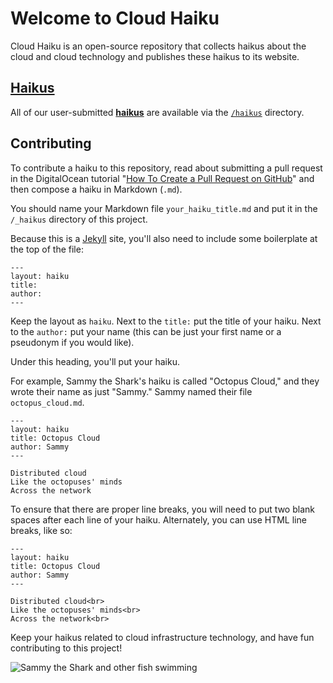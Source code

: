 # Welcome to Cloud Haiku

Cloud Haiku is an open-source repository that collects haikus about the cloud and cloud technology and publishes these haikus to its website.

## [Haikus](https://do-community.github.io/haiku_cloud/haikus/)

All of our user-submitted **[haikus](https://do-community.github.io/haiku_cloud/haikus/)** are available via the [`/haikus`](https://github.com/do-community/haikus/tree/master/_haikus) directory.

## Contributing

To contribute a haiku to this repository, read about submitting a pull request in the DigitalOcean tutorial "[How To Create a Pull Request on GitHub](https://www.digitalocean.com/community/tutorials/how-to-create-a-pull-request-on-github)" and then compose a haiku in Markdown (`.md`).

You should name your Markdown file `your_haiku_title.md` and put it in the `/_haikus` directory of this project.

Because this is a [Jekyll](https://jekyllrb.com/) site, you'll also need to include some boilerplate at the top of the file:

```
---
layout: haiku
title:
author:
---
```

Keep the layout as `haiku`. Next to the `title:` put the title of your haiku. Next to the `author:` put your name (this can be just your first name or a pseudonym if you would like).

Under this heading, you'll put your haiku.

For example, Sammy the Shark's haiku is called "Octopus Cloud," and they wrote their name as just "Sammy." Sammy named their file `octopus_cloud.md`.

```
---
layout: haiku
title: Octopus Cloud
author: Sammy
---

Distributed cloud  
Like the octopuses' minds  
Across the network  
```

To ensure that there are proper line breaks, you will need to put two blank spaces after each line of your haiku. Alternately, you can use HTML line breaks, like so:

```
---
layout: haiku
title: Octopus Cloud
author: Sammy
---

Distributed cloud<br>
Like the octopuses' minds<br>
Across the network<br>
```

Keep your haikus related to cloud infrastructure technology, and have fun contributing to this project!

![Sammy the Shark and other fish swimming](https://do-community.github.io/site-test/assets/swim.png)
